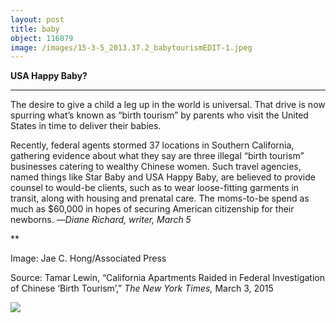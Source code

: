```yaml
---
layout: post
title: baby
object: 116079
image: /images/15-3-5_2013.37.2_babytourismEDIT-1.jpeg
---
```

**USA Happy Baby?**

****

The desire to give a child a leg up in the world is universal. That drive is now spurring what’s known as “birth tourism” by parents who visit the United States in time to deliver their babies.

Recently, federal agents stormed 37 locations in Southern California, gathering evidence about what they say are three illegal “birth tourism” businesses catering to wealthy Chinese women. Such travel agencies, named things like Star Baby and USA Happy Baby, are believed to provide counsel to would-be clients, such as to wear loose-fitting garments in transit, along with housing and prenatal care. The moms-to-be spend as much as \$60,000 in hopes of securing American citizenship for their newborns.
 —*Diane Richard, writer, March 5*

**

Image: Jae C. Hong/Associated Press

Source: Tamar Lewin, “California Apartments Raided in Federal Investigation of Chinese
 ‘Birth Tourism’,” *The New York Times,* March 3, 2015

![]({{siteurl.base}}/images/15-3-5_2013.37.2_babytourismEDIT-1.jpeg)
